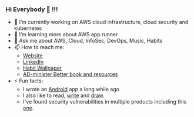 ### Hi Everybody 🤙 !!!

<!--
**bfrancom/bfrancom** is a ✨ _special_ ✨ repository because its `README.md` (this file) appears on your GitHub profile.

Here are some ideas to get you started:
-->

- 🔭 I’m currently working on AWS cloud infrastructure, cloud security and kubernetes
- 🌱 I’m learning more about AWS app runner
- 💬 Ask me about AWS, Cloud, InfoSec, DevOps, Music, Habits
- 📫 How to reach me:
  - [Website](https://benfran.com)
  - [LinkedIn](https://www.linkedin.com/in/benfrancom/)
  - [Habit Wallpaper](https://habituwall.com)
  - [AD-minister Better book and resources](https://administerbetter.com)
- ⚡ Fun facts: 
  - I wrote an [Android](https://github.com/bfrancom/ClerkCount) app a long while ago
  - I also like to read, [write](https://benfran.com) and [draw](https://benfran.com/tags/comics/).
  - I've found security vulnerabilities in multiple products including this [one](https://en.wikipedia.org/wiki/Skyward).
